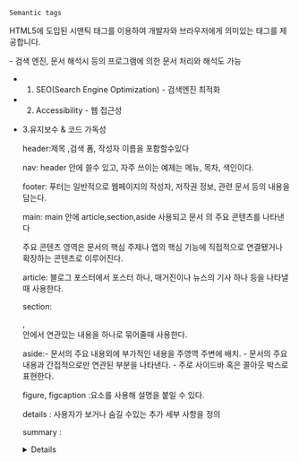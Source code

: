 ```
Semantic tags
```

HTML5에 도입된 시맨틱 태그를 이용하여 개발자와 브라우저에게 의미있는 태그를 제공합니다.

 \- 검색 엔진, 문서 해석시 등의 프로그램에 의한 문서 처리와 해석도 가능

* 1. SEO(Search Engine Optimization) - 검색엔진 최적화

* 2. Accessibility - 웹 접근성

* 3.유지보수 & 코드 가독성

  

  header:제목 ,검색 폼, 작성자 이름을 포함할수있다

  nav: header 안에 쓸수 있고,  자주 쓰이는 예제는 메뉴, 목차, 색인이다.

  footer: 푸터는 일반적으로 웹페이지의 작성자, 저작권 정보, 관련 문서 등의 내용을 담는다.

  main: main 안에 article,section,aside 사용되고 문서 <body>의 주요 콘텐츠를 나타낸다

   주요 콘텐츠 영역은 문서의 핵심 주제나 앱의 핵심 기능에 직접적으로 연결됐거나 확장하는
    콘텐츠로 이루어진다.

  article: 블로그 포스터에서 포스터 하나, 매거진이나 뉴스의 기사 하나 등을 나타낼때 사용한다.

  section: <main>,<article>안에서 연관있는 내용을 하나로 묶어줄때 사용한다.

  aside:\- 문서의 주요 내용외에 부가적인 내용을 주영역 주변에 배치.
  \- 문서의 주요 내용과 간접적으로만 연관된 부분을 나타낸다.
  \- 주로 사이드바 혹은 콜아웃 박스로 표현한다.

  figure, figcaption :요소를 사용해 설명을 붙일 수 있다. 

  details : 사용자가 보거나 숨길 수있는 추가 세부 사항을 정의

  summary : <details> 요소에 대한 눈에 보이는 제목을 정의

  mark: CSS를 이용해 강조할 부분의 배경색이나 글자색 지정.

   \- <time> 요소는 시간의 특정 지점 또는 구간을 나타낸다.

  \- <em> : 스크린 리더에서 의미가 강조 된다.

  \- <i> : 스크린 리더에서 아무런 의미가 없다.

  \- <strong> : 강조의 의미가 있다.

  \- <b> : 의미 없다.

  \- <button> : 사용자의 특정한 액션을 위해서 사용, 클릭했을때 행동이 발생한다.

  \- <a> : 어디론가 이동할때 (링크) 사용한다.

  ​    

  
